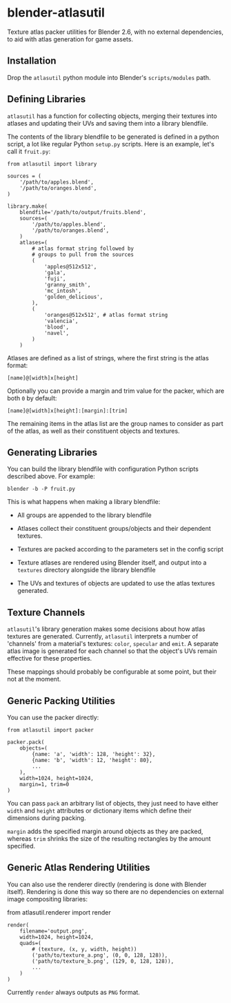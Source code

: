 blender-atlasutil
=================

Texture atlas packer utilities for Blender 2.6, with no external
dependencies, to aid with atlas generation for game assets.

Installation
------------

Drop the `atlasutil` python module into Blender's `scripts/modules`
path.

Defining Libraries
------------------

`atlasutil` has a function for collecting objects, merging their
textures into atlases and updating their UVs and saving them into a
library blendfile.

The contents of the library blendfile to be generated is defined in a
python script, a lot like regular Python `setup.py` scripts.  Here is
an example, let's call it `fruit.py`:

    from atlasutil import library

    sources = (
        '/path/to/apples.blend',
        '/path/to/oranges.blend',
    )

    library.make(
        blendfile='/path/to/output/fruits.blend',
        sources=(
            '/path/to/apples.blend',
            '/path/to/oranges.blend',
        )
        atlases=(
            # atlas format string followed by
            # groups to pull from the sources
            (
                'apples@512x512',  
                'gala',
                'fuji',
                'granny_smith',
                'mc_intosh',
                'golden_delicious',
            ),
            (
                'oranges@512x512', # atlas format string
                'valencia',
                'blood',
                'navel',
            )
        )
    
Atlases are defined as a list of strings, where the first string
is the atlas format:

    [name]@[width]x[height]

Optionally you can provide a margin and trim value for the packer,
which are both `0` by default:
    
    [name]@[width]x[height]:[margin]:[trim]

The remaining items in the atlas list are the group names to consider
as part of the atlas, as well as their constituent objects and
textures.

Generating Libraries
--------------------

You can build the library blendfile with configuration Python scripts
described above.  For example:
    
    blender -b -P fruit.py
    
This is what happens when making a library blendfile:

* All groups are appended to the library blendfile

* Atlases collect their constituent groups/objects and their
  dependent textures.

* Textures are packed according to the parameters set in the
  config script

* Texture atlases are rendered using Blender itself, and output
  into a `textures` directory alongside the library blendfile

* The UVs and textures of objects are updated to use the atlas
  textures generated.

Texture Channels
----------------
    
`atlasutil`'s library generation makes some decisions about how atlas
textures are generated.  Currently, `atlasutil` interprets a number of
'channels' from a material's textures: `color`, `specular` and `emit`.
A separate atlas image is generated for each channel so that the
object's UVs remain effective for these properties.

These mappings should probably be configurable at some point, but
their not at the moment.

Generic Packing Utilities
-------------------------

You can use the packer directly:

    from atlasutil import packer

    packer.pack(
        objects=(
            {name: 'a', 'width': 128, 'height': 32},
            {name: 'b', 'width': 12, 'height': 80},
            ...
        ),
        width=1024, height=1024,
        margin=1, trim=0
    )

You can pass `pack` an arbitrary list of objects, they just need to
have either `width` and `height` attributes or dictionary items which
define their dimensions during packing.

`margin` adds the specified margin around objects as they are packed,
whereas `trim` shrinks the size of the resulting rectangles by the
amount specified.

Generic Atlas Rendering Utilities
---------------------------------

You can also use the renderer directly (rendering is done with Blender
itself).  Rendering is done this way so there are no dependencies on
external image compositing libraries:

from atlasutil.renderer import render

    render(
        filename='output.png',
        width=1024, height=1024,
        quads=(
            # (texture, (x, y, width, height))
            ('path/to/texture_a.png', (0, 0, 128, 128)),
            ('path/to/texture_b.png', (129, 0, 128, 128)),
            ...
        )
    )

Currently `render` always outputs as `PNG` format.
